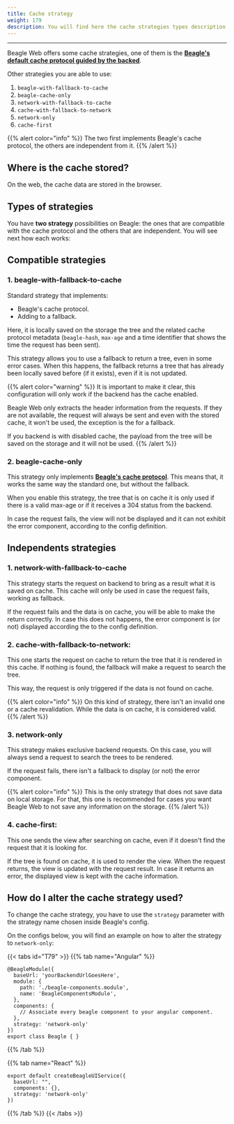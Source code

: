 ```yaml
---
title: Cache strategy
weight: 179
description: You will find here the cache strategies types description on the Web
---
```


---

Beagle Web offers some cache strategies, one of them is the [**Beagle's default cache protocol guided by the backed**](/home/resources/cache#how-does-the-cache-protocol-works). 

Other strategies you are able to use: 

1.  `beagle-with-fallback-to-cache`
2.  `beagle-cache-only`
3.  `network-with-fallback-to-cache`
4. `cache-with-fallback-to-network`
5. `network-only`
6. `cache-first`

{{% alert color="info" %}}
The two first implements Beagle's cache protocol, the others are independent from it.
{{% /alert %}}

## Where is the cache stored?

On the web, the cache data are stored in the browser. 

## Types of strategies 

You have **two strategy** possibilities on Beagle: the ones that are compatible with the cache protocol and the others that are independent. You will see next how each works: 

## Compatible strategies

### **1. beagle-with-fallback-to-cache**

Standard strategy that implements:

* Beagle's cache protocol. 
* Adding to a fallback.

Here, it is locally  saved on the storage the tree and the related cache protocol metadata \(`beagle-hash`, `max-age` and a time identifier that  shows the time the request has been sent\). 

This strategy allows you to use a fallback to return a tree, even in some error cases. When this happens, the fallback returns a tree that has already been locally saved before \(if it exists\), even if it is not updated. 

{{% alert color="warning" %}}
It is important to make it clear, this configuration will only work if the backend has the cache enabled. 

Beagle Web only extracts the header information from the requests. If they are not available, the request will always be sent and even with the stored cache, it won't be used, the exception is the for a fallback. 

If you backend is with disabled cache, the payload from the tree will be saved on the storage and it will not be used. 
{{% /alert %}}

### **2. beagle-cache-only**

This strategy only implements [**Beagle's cache protocol**](/home/resources/cache/). This means that, it works the same way the standard one, but without the fallback. 

When you enable this strategy, the tree that is on cache it is only used if there is a valid max-age or if it receives a 304 status from the backend. 

In case the request fails, the view will not be displayed and it can not exhibit the error component, according to the config definition. 

## Independents strategies

### **1. network-with-fallback-to-cache**

This strategy starts the request on backend to bring as a result what it is saved on cache. This cache will only be used in case the request fails, working as fallback. 

If the request fails and the data is on cache, you will be able to make the return correctly. In case this does not happens, the error component is \(or not\) displayed according the to the config definition. 

### **2. cache-with-fallback-to-network:** 

This one starts the request on cache to return the tree that it is rendered in this cache. If nothing is found, the fallback will make a request to search the tree. 

This way, the request is only triggered if the data is not found on cache.  

{{% alert color="info" %}}
On this kind of strategy, there isn't an invalid one or a cache revalidation. While the data is on cache, it is considered valid. 
{{% /alert %}}

### **3. network-only**

This strategy makes exclusive backend requests. On this case, you will always send a request to search the trees to be rendered. 

If the request fails, there isn't a fallback to display \(or not\)  the error component. 

{{% alert color="info" %}}
This is the only strategy that does not save data on local storage. For that, this one is recommended  for cases you want Beagle Web to not save any information on the storage. 
{{% /alert %}}

### **4. cache-first:** 

This one sends the view after searching on cache, even if it doesn't find the request that it is looking for. 

If the tree is found on cache, it is used to render the view. When the request returns, the view is updated with the request result. In case it returns an error, the displayed view is kept with the cache information. 

## How do I alter the cache strategy used? 

To change the cache strategy, you have to use the `strategy` parameter with the strategy name chosen inside Beagle's config. 

On the configs below, you will find an example on how to alter the strategy to `network-only`:

{{< tabs id="T79" >}}
{{% tab name="Angular" %}}
```text
@BeagleModule({
  baseUrl: 'yourBackendUrlGoesHere',
  module: {
    path: './beagle-components.module',
    name: 'BeagleComponentsModule',
  },
  components: {
    // Associate every beagle component to your angular component. 
  },
  strategy: 'network-only'
})
export class Beagle { }
```
{{% /tab %}}

{{% tab name="React" %}}
```text
export default createBeagleUIService({
  baseUrl: "",
  components: {},
  strategy: 'network-only'
})
```
{{% /tab %}}
{{< /tabs >}}

